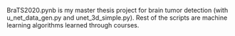 BraTS2020.pynb is my master thesis project for brain tumor detection (with u_net_data_gen.py and unet_3d_simple.py).
Rest of the scripts are machine learning algorithms learned through courses.
